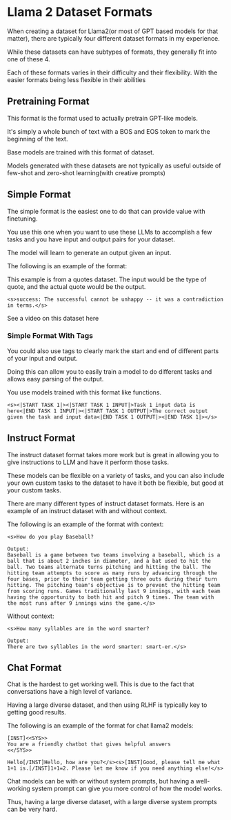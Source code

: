 # Llama 2 Dataset Formats

When creating a dataset for Llama2(or most of GPT based models for that matter), there are typically four different dataset formats in my experience.

While these datasets can have subtypes of formats, they generally fit into one of these 4.

Each of these formats varies in their difficulty and their flexibility.  With the easier formats being less flexible in their abilities

## Pretraining Format

This format is the format used to actually pretrain GPT-like models.

It's simply a whole bunch of text with a BOS and EOS token to mark the beginning of the text.

Base models are trained with this format of dataset.

Models generated with these datasets are not typically as useful outside of few-shot and zero-shot learning(with creative prompts)

## Simple Format

The simple format is the easiest one to do that can provide value with finetuning.  

You use this one when you want to use these LLMs to accomplish a few tasks and you have input and output pairs for your dataset.

The model will learn to generate an output given an input.

The following is an example of the format:

This example is from a quotes dataset.  The input would be the type of quote, and the actual quote would be the output.

```
<s>success: The successful cannot be unhappy -- it was a contradiction in terms.</s>
```

See a video on this dataset here

### Simple Format With Tags

You could also use tags to clearly mark the start and end of different parts of your input and output.  

Doing this can allow you to easily train a model to do different tasks and allows easy parsing of the output.

You use models trained with this format like functions.

```
<s><|START TASK 1|><|START TASK 1 INPUT|>Task 1 input data is here<|END TASK 1 INPUT|><|START TASK 1 OUTPUT|>The correct output given the task and input data<|END TASK 1 OUTPUT|><|END TASK 1|></s>
```

## Instruct Format

The instruct dataset format takes more work but is great in allowing you to give instructions to LLM and have it perform those tasks.

These models can be flexible on a variety of tasks, and you can also include your own custom tasks to the dataset to have it both be flexible, but good at your custom tasks.

There are many different types of instruct dataset formats.  Here is an example of an instruct dataset with and without context.

The following is an example of the format with context:
```
<s>How do you play Baseball?

Output:
Baseball is a game between two teams involving a baseball, which is a ball that is about 2 inches in diameter, and a bat used to hit the ball. Two teams alternate turns pitching and hitting the ball. The hitting team attempts to score as many runs by advancing through the four bases, prior to their team getting three outs during their turn hitting. The pitching team's objective is to prevent the hitting team from scoring runs. Games traditionally last 9 innings, with each team having the opportunity to both hit and pitch 9 times. The team with the most runs after 9 innings wins the game.</s>
```

Without context:

```
<s>How many syllables are in the word smarter?

Output:
There are two syllables in the word smarter: smart-er.</s>
```

## Chat Format

Chat is the hardest to get working well.  This is due to the fact that conversations have a high level of variance.  

Having a large diverse dataset, and then using RLHF is typically key to getting good results.

The following is an example of the format for chat llama2 models:

```
[INST]<<SYS>>
You are a friendly chatbot that gives helpful answers
<</SYS>>

Hello[/INST]Hello, how are you?</s><s>[INST]Good, please tell me what 1+1 is.[/INST]1+1=2. Please let me know if you need anything else!</s>
```

Chat models can be with or without system prompts, but having a well-working system prompt can give you more control of how the model works.

Thus, having a large diverse dataset, with a large diverse system prompts can be very hard.
